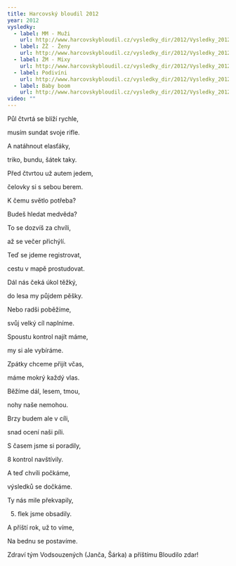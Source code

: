 ```yaml
---
title: Harcovský bloudil 2012
year: 2012
vysledky:
  - label: MM - Muži
    url: http://www.harcovskybloudil.cz/vysledky_dir/2012/Vysledky_2012_MM.pdf
  - label: ŽŽ - Ženy
    url: http://www.harcovskybloudil.cz/vysledky_dir/2012/Vysledky_2012_ZZ.pdf
  - label: ŽM - Mixy
    url: http://www.harcovskybloudil.cz/vysledky_dir/2012/Vysledky_2012_MZ.pdf
  - label: Podivíni
    url: http://www.harcovskybloudil.cz/vysledky_dir/2012/Vysledky_2012_Podivini.pdf
  - label: Baby boom
    url: http://www.harcovskybloudil.cz/vysledky_dir/2012/Vysledky_2012_Baby-boom.pdf
video: ""
---
```


Půl čtvrtá se blíží rychle,        

musím sundat svoje rifle.        

A natáhnout elasťáky,        

triko, bundu, šátek taky.



Před čtvrtou už autem jedem,

čelovky si s sebou berem.

K čemu světlo potřeba?

Budeš hledat medvěda?



To se dozvíš za chvíli,

až se večer přichýlí.

Teď se jdeme registrovat,

cestu v mapě prostudovat.



Dál nás čeká úkol těžký,

do lesa my půjdem pěšky.

Nebo radši poběžíme,

svůj velký cíl naplníme.



Spoustu kontrol najít máme,

my si ale vybíráme.

Zpátky chceme přijít včas,

máme mokrý každý vlas.



Běžíme dál, lesem, tmou,

nohy naše nemohou.

Brzy budem ale v cíli,

snad ocení naši píli.



S časem jsme si poradily,

8 kontrol navštívily.

A teď chvíli počkáme,

výsledků se dočkáme.


Ty nás mile překvapily,

5. flek jsme obsadily.

A příští rok, už to víme,

 Na bednu se postavíme.


Zdraví tým Vodsouzených (Janča, Šárka) a příštímu Bloudilo zdar!
